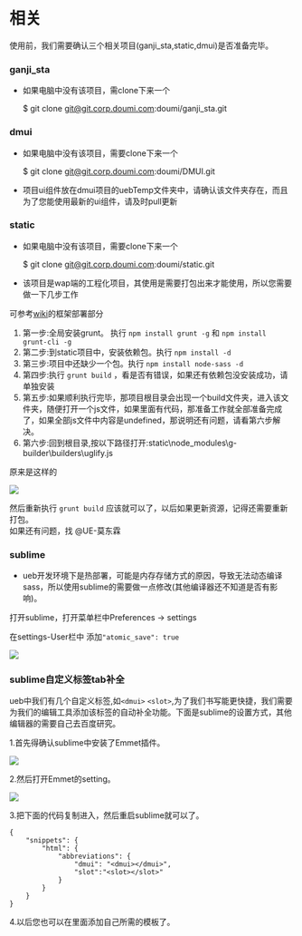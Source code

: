 # 相关

使用前，我们需要确认三个相关项目\(ganji\_sta,static,dmui\)是否准备完毕。

### ganji\_sta

* 如果电脑中没有该项目，需clone下来一个

  $ git clone git@git.corp.doumi.com:doumi/ganji\_sta.git

### dmui

* 如果电脑中没有该项目，需要clone下来一个

  $ git clone git@git.corp.doumi.com:doumi/DMUI.git

* 项目ui组件放在dmui项目的uebTemp文件夹中，请确认该文件夹存在，而且为了您能使用最新的ui组件，请及时pull更新

### static

* 如果电脑中没有该项目，需要clone下来一个

  $ git clone git@git.corp.doumi.com:doumi/static.git

* 该项目是wap端的工程化项目，其使用是需要打包出来才能使用，所以您需要做一下几步工作

可参考[wiki](http://wiki.corp.doumi.com/wiki/Wap端static总结)的框架部署部分

1. 第一步:全局安装grunt。 执行 `npm install grunt -g` 和 `npm install grunt-cli -g`
2. 第二步:到static项目中，安装依赖包。执行 `npm install -d`
3. 第三步:项目中还缺少一个包。执行 `npm install node-sass -d`
4. 第四步:执行 `grunt build` ，看是否有错误，如果还有依赖包没安装成功，请单独安装
5. 第五步:如果顺利执行完毕，那项目根目录会出现一个build文件夹，进入该文件夹，随便打开一个js文件，如果里面有代码，那准备工作就全部准备完成了，如果全部js文件中内容是undefined，那说明还有问题，请看第六步解决。
6. 第六步:回到根目录,按以下路径打开:static\node\_modules\g-builder\builders\uglify.js

原来是这样的

![](/assets/uglifyjs.png)

然后重新执行 `grunt build` 应该就可以了，以后如果更新资源，记得还需要重新打包。  
如果还有问题，找 @UE-莫东霖

### sublime

* ueb开发环境下是热部署，可能是内存存储方式的原因，导致无法动态编译sass，所以使用sublime的需要做一点修改\(其他编译器还不知道是否有影响\)。

打开sublime，打开菜单栏中Preferences -&gt; settings

在settings-User栏中 添加`"atomic_save": true`

![](/assets/sublime.png)


### sublime自定义标签tab补全

ueb中我们有几个自定义标签,如`<dmui>` `<slot>`,为了我们书写能更快捷，我们需要为我们的编辑工具添加该标签的自动补全功能。下面是sublime的设置方式，其他编辑器的需要自己去百度研究。

1.首先得确认sublime中安装了Emmet插件。

![](/assets/emmet.png)

2.然后打开Emmet的setting。

![](/assets/emmet0.png)

3.把下面的代码复制进入，然后重启sublime就可以了。


	{
		"snippets": {
			"html": {
				"abbreviations": {
					"dmui": "<dmui></dmui>",
					"slot":"<slot></slot>"
				}
			}
		}
	}

4.以后您也可以在里面添加自己所需的模板了。